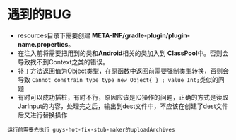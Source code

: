# 遇到的BUG

* resources目录下需要创建 **META-INF/gradle-plugin/plugin-name.properties**。
* 在注入前将需要把用到的类和**Android**相关的类加入到 **ClassPool**中。否则会导致找不到Context之类的错误。
* 补丁方法返回值为Object类型，在原函数中返回前需要强制类型转换，否则会导致 `Cannot constrain type type new Object{ } ; value Int;`类似的问题
* 有时可以成功插桩，有时不行，原因应该是IO操作的问题，正确的方式是读取JarInput的内容，处理完之后，输出到dest文件中，不应该在创建了dest文件后又进行替换操作

`运行前需要先执行 guys-hot-fix-stub-maker的uploadArchives`